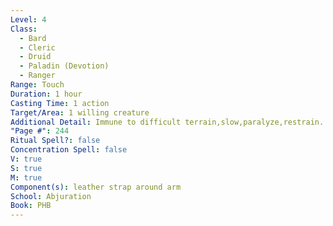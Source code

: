 ```yaml
---
Level: 4
Class:
  - Bard
  - Cleric
  - Druid
  - Paladin (Devotion)
  - Ranger
Range: Touch
Duration: 1 hour
Casting Time: 1 action
Target/Area: 1 willing creature
Additional Detail: Immune to difficult terrain,slow,paralyze,restrain. Spend 5ft to escape restrain.
"Page #": 244
Ritual Spell?: false
Concentration Spell: false
V: true
S: true
M: true
Component(s): leather strap around arm
School: Abjuration
Book: PHB
---
```

